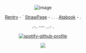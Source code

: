 <div align="center">
 
![image](https://i.pinimg.com/736x/90/89/c0/9089c04fcb4b0920b9bfa160e019e19f.jpg)

[Rentry](https://rentry.co/Buzzkillerz) - ` [StrawPage](https://buzzkiller.straw.page/) - . . . [Atabook](https://sodakitzzz.atabook.org/) - . 

.-.. --- ...- .

[![spotify-github-profile](https://spotify-github-profile.kittinanx.com/api/view?uid=31usv2agjy2dc2ibjpln5faphf7y&cover_image=true&theme=natemoo-re&show_offline=false&background_color=121212&interchange=false&bar_color=ADD8E6&bar_color_cover=false)](https://github.com/kittinan/spotify-github-profile)


![](https://komarev.com/ghpvc/?username=HeavenPiercehim&+color=grey&label=SILENCED)



</div>

